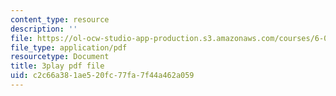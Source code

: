 ```yaml
---
content_type: resource
description: ''
file: https://ol-ocw-studio-app-production.s3.amazonaws.com/courses/6-042j-mathematics-for-computer-science-spring-2015/c2c66a381ae520fc77fa7f44a462a059_L2yOSFsMvnc.pdf
file_type: application/pdf
resourcetype: Document
title: 3play pdf file
uid: c2c66a38-1ae5-20fc-77fa-7f44a462a059
---
```

